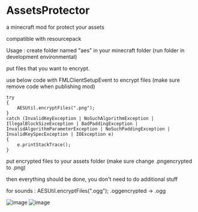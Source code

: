 # AssetsProtector
 a minecraft mod for protect your assets

compatible with resourcepack

Usage :
create folder named "aes" in your minecraft folder (run folder in development environmental)

put files that you want to encrypt.

use below code with FMLClientSetupEvent to encrypt files (make sure remove code when publishing mod)

```
try
{
    AESUtil.encryptFiles(".png");
}
catch (InvalidKeyException | NoSuchAlgorithmException | IllegalBlockSizeException | BadPaddingException | InvalidAlgorithmParameterException | NoSuchPaddingException | InvalidKeySpecException | IOException e) 
{
    e.printStackTrace();
}
```

put encrypted files to your assets folder (make sure change .pngencrypted to .png)

then everything should be done, you don't need to do additional stuff

for sounds :
AESUtil.encryptFiles(".ogg");
.oggencrypted -> .ogg

![image](https://github.com/user-attachments/assets/4992bc9b-f2b2-4d6c-8ada-1c82ec63aca0)
![image](https://github.com/user-attachments/assets/4d71534f-875d-49d1-9400-46be3ced287c)
